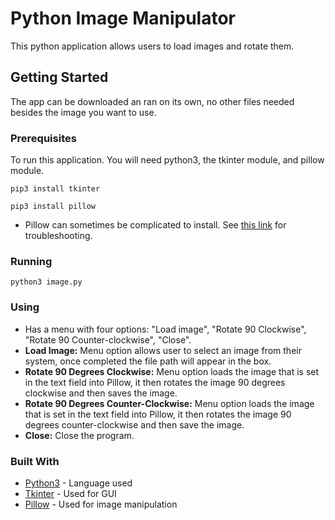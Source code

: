 # Python Image Manipulator

This python application allows users to load images and rotate them.

## Getting Started

The app can be downloaded an ran on its own, no other files needed besides the image you want to use.

### Prerequisites

To run this application. You will need python3, the tkinter module, and pillow module.

```
pip3 install tkinter
```
```
pip3 install pillow
```
* Pillow can sometimes be complicated to install. See [this link](https://stackoverflow.com/questions/20060096/installing-pil-with-pip) for troubleshooting.

### Running
```
python3 image.py
```
### Using

- Has a menu with four options: "Load image", "Rotate 90 Clockwise", "Rotate 90 Counter-clockwise", "Close".
- **Load Image:** Menu option allows user to select an image from their system, once completed the file path will appear in the box.
- **Rotate 90 Degrees Clockwise:** Menu option loads the image that is set in the text field into Pillow, it then rotates the image 90 degrees clockwise and then saves the image.
- **Rotate 90 Degrees Counter-Clockwise:** Menu option loads the image that is set in the text field into Pillow, it then rotates the image 90 degrees counter-clockwise and then save the image.
- **Close:** Close the program.

### Built With

* [Python3](https://www.python.org/downloads/) - Language used
* [Tkinter](https://docs.python.org/3/library/tkinter.html) - Used for GUI
* [Pillow](https://pillow.readthedocs.io/en/stable/) - Used for image manipulation

